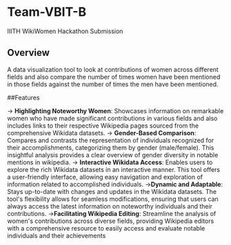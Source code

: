# Team-VBIT-B
IIITH WikiWomen Hackathon Submission
## Overview 

A data visualization tool to look at contributions of women across different fields and also compare the number of times women have been mentioned in those fields against the number of times the men have been mentioned.

##Features

-> **Highlighting Noteworthy Women**: Showcases information on remarkable women who have made significant contributions in various fields and also includes links to their respective Wikipedia pages sourced from the comprehensive Wikidata datasets.
-> **Gender-Based Comparison**: Compares and contrasts the representation of individuals recognized for their accomplishments, categorizing them by gender (male/female). This insightful analysis provides a clear overview of gender diversity in notable mentions in wikipedia.
-> **Interactive Wikidata Access**: Enables users to explore the rich Wikidata datasets in an interactive manner. This tool offers a user-friendly interface, allowing easy navigation and exploration of information related to accomplished individuals.
->**Dynamic and Adaptable**: Stays up-to-date with changes and updates in the Wikidata datasets. The tool's flexibility allows for seamless modifications, ensuring that users can always access the latest information on noteworthy individuals and their contributions.
->**Facilitating Wikipedia Editing**: Streamline the analysis of women's contributions across diverse fields, providing Wikipedia editors with a comprehensive resource to easily access and evaluate notable individuals and their achievements
